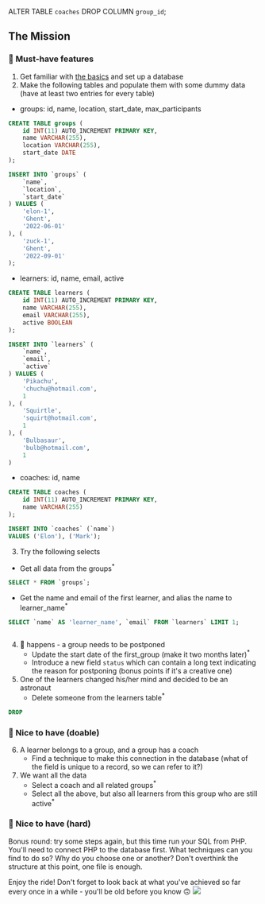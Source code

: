 ALTER TABLE `coaches`
DROP COLUMN `group_id`;


## The Mission

### 🌱 Must-have features

1. Get familiar with [the basics](./SQL-basics.md) and set up a database
2. Make the following tables and populate them with some dummy data (have at least two entries for every table)
    

- groups: id, name, location, start_date, max_participants
```sql
CREATE TABLE groups (
    id INT(11) AUTO_INCREMENT PRIMARY KEY,
    name VARCHAR(255),
    location VARCHAR(255),
    start_date DATE
);

INSERT INTO `groups` (
    `name`,
    `location`,
    `start_date`
) VALUES (
    'elon-1',
    'Ghent',
    '2022-06-01'
), (
    'zuck-1',
    'Ghent',
    '2022-09-01'
);
```

- learners: id, name, email, active
```sql
CREATE TABLE learners (
    id INT(11) AUTO_INCREMENT PRIMARY KEY,
    name VARCHAR(255),
    email VARCHAR(255),
    active BOOLEAN
);

INSERT INTO `learners` (
    `name`,
    `email`,
    `active`
) VALUES (
    'Pikachu',
    'chuchu@hotmail.com',
    1
), (
    'Squirtle',
    'squirt@hotmail.com',
    1
), (
    'Bulbasaur',
    'bulb@hotmail.com',
    1
)
```

- coaches: id, name
```sql
CREATE TABLE coaches (
    id INT(11) AUTO_INCREMENT PRIMARY KEY,
    name VARCHAR(255)
);

INSERT INTO `coaches` (`name`)
VALUES ('Elon'), ('Mark');
```

3. Try the following selects

- Get all data from the groups<sup>\*</sup>
```sql
SELECT * FROM `groups`;
```

- Get the name and email of the first learner, and alias the name to learner_name<sup>\*</sup>
```sql
SELECT `name` AS 'learner_name', `email` FROM `learners` LIMIT 1;
```

```sql
```
4. 💩 happens - a group needs to be postponed
    - Update the start date of the first_group (make it two months later)<sup>\*</sup>
    - Introduce a new field `status` which can contain a long text indicating the reason for postponing (bonus points if it's a creative one)
5. One of the learners changed his/her mind and decided to be an astronaut
    - Delete someone from the learners table<sup>\*</sup>
```sql
DROP 
```

### 🌼 Nice to have (doable)

6. A learner belongs to a group, and a group has a coach
    - Find a technique to make this connection in the database (what of the field is unique to a record, so we can refer to it?)
7. We want all the data
    - Select a coach and all related groups<sup>\*</sup>
    - Select all the above, but also all learners from this group who are still active<sup>\*</sup>

### 🌳 Nice to have (hard)

Bonus round: try some steps again, but this time run your SQL from PHP.
You'll need to connect PHP to the database first. What techniques can you find to do so? Why do you choose one or another? Don't overthink the structure at this point, one file is enough.

Enjoy the ride! Don't forget to look back at what you've achieved so far every once in a while - you'll be old before you know 🙃
![](https://media.giphy.com/media/2nJgpMuR2fVn2/giphy.gif)